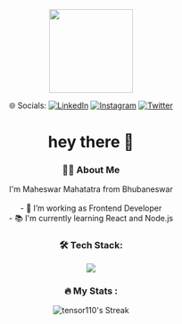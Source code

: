 <div align="center">
  <div align="center">
  <img height="150" src="https://camo.githubusercontent.com/62da68eb62b1e5f175f7d1f0191dd89a653d7908feb22d37d4a0ab07365d6791/68747470733a2f2f6d656469612e67697068792e636f6d2f6d656469612f4d3967624264396e6244724f5475314d71782f67697068792e676966"  />
</div>
  
🌐 Socials:
[![LinkedIn](https://img.shields.io/static/v1?message=LinkedIn&logo=linkedin&label=&color=0077B5&logoColor=white&labelColor=&style=for-the-badge)](https://linkedin.com/in/maheswar-mahapatra-808121273/) [![Instagram](https://img.shields.io/static/v1?message=Instagram&logo=instagram&label=&color=fc3c91&logoColor=white&labelColor=&style=for-the-badge)](https://www.instagram.com/maheswar_110/) [![Twitter](https://img.shields.io/static/v1?message=Twitter&logo=twitter&label=&color=1DA1F2&logoColor=white&labelColor=&style=for-the-badge)](https://twitter.com/Maheswar_110)
<h1 align="center">hey there 👋</h1>
<h3 align="center">👩‍💻  About Me</h3>
<p align="center">I'm Maheswar Mahatatra from Bhubaneswar<br><br>- 🔭 I’m working as Frontend Developer<br>- 📚 I'm currently learning React and Node.js
<h3 align="center">🛠 Tech Stack:</h3>

<p align="center">
  <a href="https://skillicons.dev">
    <img src="https://skillicons.dev/icons?i=html,css,js,react,git,github,c,cpp,py,figma,tailwind,vite,vscode" />
  </a>
</p>

<h3 align="center">🔥   My Stats :</h3>

<div align=center>

  ![tensor110's Streak](https://github-readme-streak-stats.herokuapp.com/?user=tensor110&theme=vue-dark&hide_border=false)
</div>

</div>
